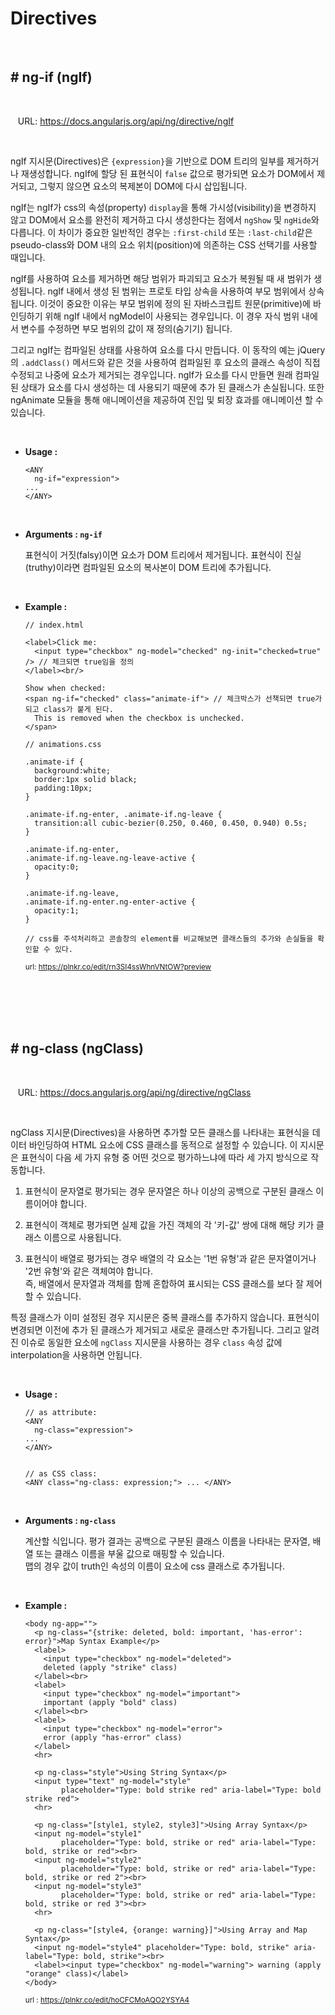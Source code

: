 # Directives

<br>

## # ng-if (ngIf)

<br>

&nbsp;&nbsp; URL: https://docs.angularjs.org/api/ng/directive/ngIf

<br>

ngIf 지시문(Directives)은 `{expression}`을 기반으로 DOM 트리의 일부를 제거하거나 재생성합니다. ngIf에 할당 된 표현식이 `false` 값으로 평가되면 요소가 DOM에서 제거되고, 그렇지 않으면 요소의 복제본이 DOM에 다시 삽입됩니다.

ngIf는 ngIf가 css의 속성(property) `display`을 통해 가시성(visibility)을 변경하지 않고 DOM에서 요소를 완전히 제거하고 다시 생성한다는 점에서 `ngShow` 및 `ngHide`와 다릅니다. 이 차이가 중요한 일반적인 경우는 `:first-child` 또는 `:last-child`같은 pseudo-class와 DOM 내의 요소 위치(position)에 의존하는 CSS 선택기를 사용할 때입니다.

ngIf를 사용하여 요소를 제거하면 해당 범위가 파괴되고 요소가 복원될 때 새 범위가 생성됩니다. ngIf 내에서 생성 된 범위는 프로토 타입 상속을 사용하여 부모 범위에서 상속됩니다. 이것이 중요한 이유는 부모 범위에 정의 된 자바스크립트 원문(primitive)에 바인딩하기 위해 ngIf 내에서 ngModel이 사용되는 경우입니다. 이 경우 자식 범위 내에서 변수를 수정하면 부모 범위의 값이 재 정의(숨기기) 됩니다.

그리고 ngIf는 컴파일된 상태를 사용하여 요소를 다시 만듭니다. 이 동작의 예는 jQuery의 `.addClass()` 메서드와 같은 것을 사용하여 컴파일된 후 요소의 클래스 속성이 직접 수정되고 나중에 요소가 제거되는 경우입니다. ngIf가 요소를 다시 만들면 원래 컴파일된 상태가 요소를 다시 생성하는 데 사용되기 때문에 추가 된 클래스가 손실됩니다. 또한 ngAnimate 모듈을 통해 애니메이션을 제공하여 진입 및 퇴장 효과를 애니메이션 할 수 있습니다.

<br>

- **Usage :**

  ```
  <ANY
    ng-if="expression">
  ...
  </ANY>
  ```

<br>

- **Arguments : `ng-if`**

  표현식이 거짓(falsy)이면 요소가 DOM 트리에서 제거됩니다. 표현식이 진실(truthy)이라면 컴파일된 요소의 복사본이 DOM 트리에 추가됩니다.

<br>

- **Example :**

  ```
  // index.html

  <label>Click me:
    <input type="checkbox" ng-model="checked" ng-init="checked=true" /> // 체크되면 true임을 정의
  </label><br/>

  Show when checked:
  <span ng-if="checked" class="animate-if"> // 체크박스가 선책되면 true가 되고 class가 붙게 된다.
    This is removed when the checkbox is unchecked.
  </span>
  ```

  ```
  // animations.css

  .animate-if {
    background:white;
    border:1px solid black;
    padding:10px;
  }

  .animate-if.ng-enter, .animate-if.ng-leave {
    transition:all cubic-bezier(0.250, 0.460, 0.450, 0.940) 0.5s;
  }

  .animate-if.ng-enter,
  .animate-if.ng-leave.ng-leave-active {
    opacity:0;
  }

  .animate-if.ng-leave,
  .animate-if.ng-enter.ng-enter-active {
    opacity:1;
  }

  // css를 주석처리하고 콘솔창의 element를 비교해보면 클래스들의 추가와 손실들을 확인할 수 있다.
  ```

  <small>url: https://plnkr.co/edit/rn3SI4ssWhnVNtOW?preview</small>

<br>
<br>
<br>
<br>

## # ng-class (ngClass)

<br>

&nbsp;&nbsp; URL: https://docs.angularjs.org/api/ng/directive/ngClass

<br>

ngClass 지시문(Directives)을 사용하면 추가할 모든 클래스를 나타내는 표현식을 데이터 바인딩하여 HTML 요소에 CSS 클래스를 동적으로 설정할 수 있습니다. 이 지시문은 표현식이 다음 세 가지 유형 중 어떤 것으로 평가하느냐에 따라 세 가지 방식으로 작동합니다.

1. 표현식이 문자열로 평가되는 경우 문자열은 하나 이상의 공백으로 구분된 클래스 이름이어야 합니다.

2. 표현식이 객체로 평가되면 실제 값을 가진 객체의 각 '키-값' 쌍에 대해 해당 키가 클래스 이름으로 사용됩니다.

3. 표현식이 배열로 평가되는 경우 배열의 각 요소는 '1번 유형'과 같은 문자열이거나 '2번 유형'와 같은 객체여야 합니다.  
   즉, 배열에서 문자열과 객체를 함께 혼합하여 표시되는 CSS 클래스를 보다 잘 제어할 수 있습니다.

특정 클래스가 이미 설정된 경우 지시문은 중복 클래스를 추가하지 않습니다. 표현식이 변경되면 이전에 추가 된 클래스가 제거되고 새로운 클래스만 추가됩니다. 그리고 알려진 이슈로 동일한 요소에 `ngClass` 지시문을 사용하는 경우 `class` 속성 값에 interpolation을 사용하면 안됩니다.

<br>

- **Usage :**

  ```
  // as attribute:
  <ANY
    ng-class="expression">
  ...
  </ANY>


  // as CSS class:
  <ANY class="ng-class: expression;"> ... </ANY>
  ```

<br>

- **Arguments : `ng-class`**

  계산할 식입니다. 평가 결과는 공백으로 구분된 클래스 이름을 나타내는 문자열, 배열 또는 클래스 이름을 부울 값으로 매핑할 수 있습니다.  
   맵의 경우 값이 truth인 속성의 이름이 요소에 css 클래스로 추가됩니다.

<br>

- **Example :**

  ```
  <body ng-app="">
    <p ng-class="{strike: deleted, bold: important, 'has-error': error}">Map Syntax Example</p>
    <label>
      <input type="checkbox" ng-model="deleted">
      deleted (apply "strike" class)
    </label><br>
    <label>
      <input type="checkbox" ng-model="important">
      important (apply "bold" class)
    </label><br>
    <label>
      <input type="checkbox" ng-model="error">
      error (apply "has-error" class)
    </label>
    <hr>

    <p ng-class="style">Using String Syntax</p>
    <input type="text" ng-model="style"
          placeholder="Type: bold strike red" aria-label="Type: bold strike red">
    <hr>

    <p ng-class="[style1, style2, style3]">Using Array Syntax</p>
    <input ng-model="style1"
          placeholder="Type: bold, strike or red" aria-label="Type: bold, strike or red"><br>
    <input ng-model="style2"
          placeholder="Type: bold, strike or red" aria-label="Type: bold, strike or red 2"><br>
    <input ng-model="style3"
          placeholder="Type: bold, strike or red" aria-label="Type: bold, strike or red 3"><br>
    <hr>

    <p ng-class="[style4, {orange: warning}]">Using Array and Map Syntax</p>
    <input ng-model="style4" placeholder="Type: bold, strike" aria-label="Type: bold, strike"><br>
    <label><input type="checkbox" ng-model="warning"> warning (apply "orange" class)</label>
  </body>
  ```

  <small>url : https://plnkr.co/edit/hoCFCMoAQO2YSYA4</small>
